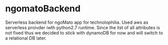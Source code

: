 # ngomatoBackend

Serverless backend for ngoMato app for technolophilia. 
Used aws as serverless proivder iwth python2.7 runtime. 
Since the list of all attributes is not fixed thus we decided to stick with dynamoDB for now and will switch to a relational DB later.
